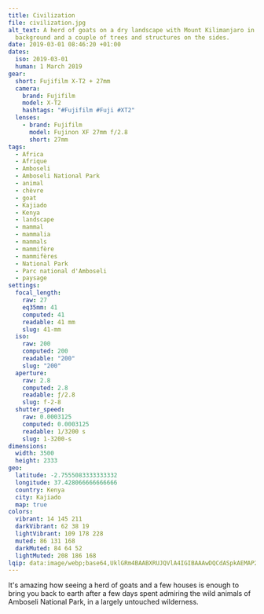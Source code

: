 ```yaml
---
title: Civilization
file: civilization.jpg
alt_text: A herd of goats on a dry landscape with Mount Kilimanjaro in the
  background and a couple of trees and structures on the sides.
date: 2019-03-01 08:46:20 +01:00
dates:
  iso: 2019-03-01
  human: 1 March 2019
gear:
  short: Fujifilm X-T2 + 27mm
  camera:
    brand: Fujifilm
    model: X-T2
    hashtags: "#Fujifilm #Fuji #XT2"
  lenses:
    - brand: Fujifilm
      model: Fujinon XF 27mm f/2.8
      short: 27mm
tags:
  - Africa
  - Afrique
  - Amboseli
  - Amboseli National Park
  - animal
  - chèvre
  - goat
  - Kajiado
  - Kenya
  - landscape
  - mammal
  - mammalia
  - mammals
  - mammifère
  - mammifères
  - National Park
  - Parc national d'Amboseli
  - paysage
settings:
  focal_length:
    raw: 27
    eq35mm: 41
    computed: 41
    readable: 41 mm
    slug: 41-mm
  iso:
    raw: 200
    computed: 200
    readable: "200"
    slug: "200"
  aperture:
    raw: 2.8
    computed: 2.8
    readable: ƒ/2.8
    slug: f-2-8
  shutter_speed:
    raw: 0.0003125
    computed: 0.0003125
    readable: 1/3200 s
    slug: 1-3200-s
dimensions:
  width: 3500
  height: 2333
geo:
  latitude: -2.7555083333333332
  longitude: 37.428066666666666
  country: Kenya
  city: Kajiado
  map: true
colors:
  vibrant: 14 145 211
  darkVibrant: 62 38 19
  lightVibrant: 109 178 228
  muted: 86 131 168
  darkMuted: 84 64 52
  lightMuted: 208 186 168
lqip: data:image/webp;base64,UklGRm4BAABXRUJQVlA4IGIBAAAwDQCdASpkAEMAP22ixVi0rDElLrn8opAtiWMAycQFlfcONQPFUjMsEMAD7FwYLu2aVNxRaJw+1ruJpUxG7nT88FMOjJO+4X5nQXPBbJI9RbIrqAfZ2qkxEqy/X/akyk1qg4f0+eB60okadWgat5+QWzAA1oLmenbqerHlXpxLLvcqTvAnYfSy58D34Ll1IxkUbYZndwEimdvwdyOBMMHga4ulhlB6zSnly10gWalaG+XRXifQAoafVVx4GYl7FrRnPQDpLVPb4Cgvcfksvi2bZNtmfj4iDCc58PoEUlqHkxu4uaKGf1UapzgDxHHmuB1wOe85DTXmvmbdMAJ87VB0+qV5LS9R00yx5GSEUimoBI2AhxPIpZPWblfAzsKk8ygVks8e9BvN0B+qQKF8Lp0Cu2K2ob3WKV+j871fET1jSI1WBMwemBejA2uGd77/2F3BFb1n8Zxgyq9s0CiiyQAAAAA=
---
```


It's amazing how seeing a herd of goats and a few houses is enough to bring you back to earth after a few days spent admiring the wild animals of Amboseli National Park, in a largely untouched wilderness.
